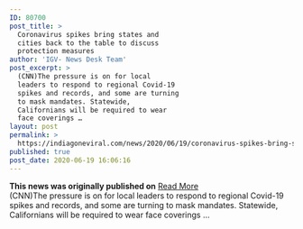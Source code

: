 ```yaml
---
ID: 80700
post_title: >
  Coronavirus spikes bring states and
  cities back to the table to discuss
  protection measures
author: 'IGV- News Desk Team'
post_excerpt: >
  (CNN)The pressure is on for local
  leaders to respond to regional Covid-19
  spikes and records, and some are turning
  to mask mandates. Statewide,
  Californians will be required to wear
  face coverings …
layout: post
permalink: >
  https://indiagoneviral.com/news/2020/06/19/coronavirus-spikes-bring-states-and-cities-back-to-the-table-to-discuss-protection-measures/80700/india-gone-viral/
published: true
post_date: 2020-06-19 16:06:16
---
```

<b>This news was originally published on</b> <a href="https://www.cnn.com/2020/06/19/health/us-coronavirus-friday/index.html" class="button purchase" rel="nofollow noopener noreferrer" target="_blank">Read More</a> <br/>(CNN)The pressure is on for local leaders to respond to regional Covid-19 spikes and records, and some are turning to mask mandates. 
Statewide, Californians will be required to wear face coverings …